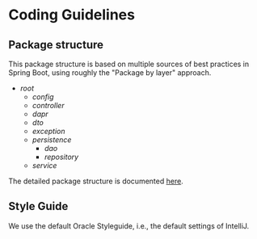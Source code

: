 # Coding Guidelines

## Package structure

This package structure is based on multiple sources of best practices in Spring Boot, using roughly the "Package by layer" approach.
- *root*
  - *config*
  - *controller*
  - *dapr*
  - *dto*
  - *exception*
  - *persistence*
    - *dao*
    - *repository*
  - *service*
  
The detailed package structure is documented [here](https://github.com/IT-REX-Platform/template-microservice).

## Style Guide

We use the default Oracle Styleguide, i.e., the default settings of IntelliJ.

